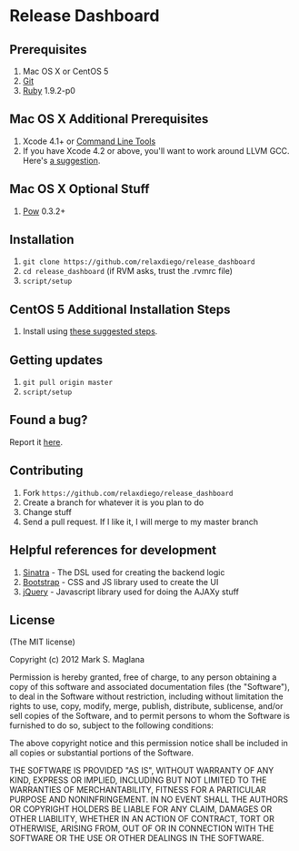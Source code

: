 Release Dashboard
=================

Prerequisites
-------------
1. Mac OS X or CentOS 5
2. [Git](http://git-scm.com)
3. [Ruby](ruby-lang.org/) 1.9.2-p0

Mac OS X Additional Prerequisites
---------------------------------
1. Xcode 4.1+ or [Command Line Tools](https://developer.apple.com/downloads/index.action)
2. If you have Xcode 4.2 or above, you'll want to work around LLVM GCC. Here's [a suggestion](http://www.relaxdiego.com/2012/02/using-gcc-when-xcode-43-is-installed.html).

Mac OS X Optional Stuff
-----------------------
1. [Pow](http://pow.cx/) 0.3.2+

Installation
------------
1. `git clone https://github.com/relaxdiego/release_dashboard`
2. `cd release_dashboard` (if RVM asks, trust the .rvmrc file)
3. `script/setup`

CentOS 5 Additional Installation Steps
--------------------------------------
1. Install using [these suggested steps](https://gist.github.com/2048332).

Getting updates
---------------
1. `git pull origin master`
2. `script/setup`

Found a bug?
------------
Report it [here](https://github.com/relaxdiego/release_dashboard/issues).

Contributing
------------
1. Fork `https://github.com/relaxdiego/release_dashboard`
2. Create a branch for whatever it is you plan to do
3. Change stuff
4. Send a pull request. If I like it, I will merge to my master branch

Helpful references for development
----------------------------------
1. [Sinatra](http://www.sinatrarb.com/) - The DSL used for creating the backend logic
2. [Bootstrap](http://twitter.github.com/bootstrap) - CSS and JS library used to create the UI
3. [jQuery](http://jquery.com/) - Javascript library used for doing the AJAXy stuff

License
-------
(The MIT license)

Copyright (c) 2012 Mark S. Maglana

Permission is hereby granted, free of charge, to any person obtaining a copy of this software and associated documentation files (the "Software"), to deal in the Software without restriction, including without limitation the rights to use, copy, modify, merge, publish, distribute, sublicense, and/or sell copies of the Software, and to permit persons to whom the Software is furnished to do so, subject to the following conditions:

The above copyright notice and this permission notice shall be included in all copies or substantial portions of the Software.

THE SOFTWARE IS PROVIDED "AS IS", WITHOUT WARRANTY OF ANY KIND, EXPRESS OR IMPLIED, INCLUDING BUT NOT LIMITED TO THE WARRANTIES OF MERCHANTABILITY, FITNESS FOR A PARTICULAR PURPOSE AND NONINFRINGEMENT. IN NO EVENT SHALL THE AUTHORS OR COPYRIGHT HOLDERS BE LIABLE FOR ANY CLAIM, DAMAGES OR OTHER LIABILITY, WHETHER IN AN ACTION OF CONTRACT, TORT OR OTHERWISE, ARISING FROM, OUT OF OR IN CONNECTION WITH THE SOFTWARE OR THE USE OR OTHER DEALINGS IN THE SOFTWARE.